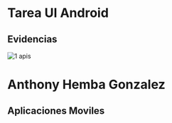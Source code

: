 # Tarea UI Android

## Evidencias
![1 apis](https://github.com/MrHemba/TareaApis/assets/119627674/e79e4f31-b2d8-4bbd-bc1b-dfb916152fcd)

# Anthony Hemba Gonzalez
## Aplicaciones Moviles
